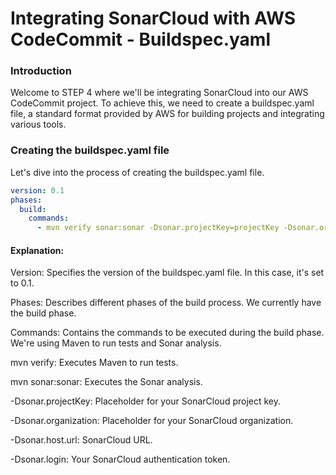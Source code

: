 # Integrating SonarCloud with AWS CodeCommit - Buildspec.yaml
### Introduction
Welcome to STEP 4 where we'll be integrating SonarCloud into our AWS CodeCommit project. To achieve this, we need to create a buildspec.yaml file, a standard format provided by AWS for building projects and integrating various tools.

### Creating the buildspec.yaml file
Let's dive into the process of creating the buildspec.yaml file.

```yaml
version: 0.1
phases:
  build:
    commands:
      - mvn verify sonar:sonar -Dsonar.projectKey=projectKey -Dsonar.organization=projectOrg -Dsonar.host.url=https://sonarcloud.io -Dsonar.login=token 
```

#### Explanation:
Version: Specifies the version of the buildspec.yaml file. In this case, it's set to 0.1.

Phases: Describes different phases of the build process. We currently have the build phase.

Commands: Contains the commands to be executed during the build phase. We're using Maven to run tests and Sonar analysis.

mvn verify: Executes Maven to run tests.

mvn sonar:sonar: Executes the Sonar analysis.

-Dsonar.projectKey: Placeholder for your SonarCloud project key.

-Dsonar.organization: Placeholder for your SonarCloud organization.

-Dsonar.host.url: SonarCloud URL.

-Dsonar.login: Your SonarCloud authentication token.
